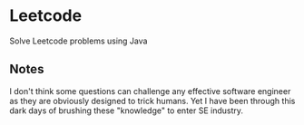 # Leetcode
Solve Leetcode problems using Java

## Notes
I don't think some questions can challenge any effective software engineer as they are obviously designed to trick humans.
Yet I have been through this dark days of brushing these "knowledge" to enter SE industry.





